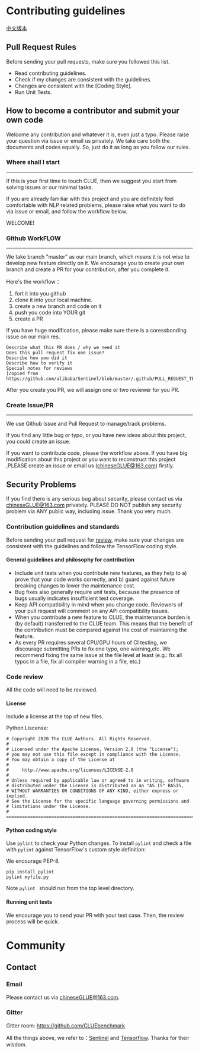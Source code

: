 # Contributing guidelines

[中文版本](https://github.com/CLUEbenchmark/CLUE/tree/master/CONTRIBUTING_ZH.md)

## Pull Request Rules

Before sending your pull requests, make sure you followed this list.

- Read contributing guidelines.
- Check if my changes are consistent with the guidelines.
- Changes are consistent with the [Coding Style].
- Run Unit Tests.

## How to become a contributor and submit your own code

Welcome any contribution and whatever it is, even just a typo. Please raise your question via issue or email us privately. We take care both the documents and codes equally. So, just do it as long as you follow our rules.

### Where shall I start

----

If this is your first time to touch CLUE, then we suggest you start from solving issues or our minimal tasks. 

If you are already familiar with this project and you are definitely feel comfortable with NLP related problems, please raise what you want to do via issue or email, and follow the workflow below. 

WELCOME!

### **Github WorkFLOW**

---
We take branch "master" as our main branch, which means it is not wise to develop new feature directly on it. We encourage you to create your own branch and create a PR for your contribution, after you complete it.

Here's the workflow：

1. fort it into you github
2. clone it into your local machine. 
3. create a new branch and code on it
4. push you code into YOUR git
5. create a PR

If you have huge modification, please make sure there is a coressbonding issue on our main res.


```
Describe what this PR does / why we need it
Does this pull request fix one issue?
Describe how you did it
Describe how to verify it
Special notes for reviews 
[copied from https://github.com/alibaba/Sentinel/blob/master/.github/PULL_REQUEST_TEMPLATE.md]
```
After you create you PR, we will assign one or two reviewer for you PR.


### Create Issue/PR

---
We use Github Issue and Pull Request to manage/track problems.

If you find any little bug or typo, or you have new ideas about this project, you could create an issue. 

If you want to contribute code, please the workflow above. If you have big modification about this project or you want to reconstruct this project ,PLEASE create an issue or email us (chineseGLUE@163.com) firstly.


## Security Problems

If you find there is any serious bug about security, please contact us via chineseGLUE@163.com privately. PLEASE DO NOT publish any security problem via ANY public way, including issue. Thank you very much.

### Contribution guidelines and standards

Before sending your pull request for [review](https://github.com/tensorflow/tensorflow/pulls), make sure your changes are consistent with the guidelines and follow the TensorFlow coding style.

#### General guidelines and philosophy for contribution

- Include unit tests when you contribute new features, as they help to a) prove that your code works correctly, and b) guard against future breaking changes to lower the maintenance cost.
- Bug fixes also generally require unit tests, because the presence of bugs usually indicates insufficient test coverage.
- Keep API compatibility in mind when you change code. Reviewers of your pull request will comment on any API compatibility issues.
- When you contribute a new feature to CLUE, the maintenance burden is (by default) transferred to the CLUE team. This means that the benefit of the contribution must be compared against the cost of maintaining the feature.
- As every PR requires several CPU/GPU hours of CI testing, we discourage submitting PRs to fix one typo, one warning,etc. We recommend fixing the same issue at the file level at least (e.g.: fix all typos in a file, fix all compiler warning in a file, etc.)

### Code review

All the code will need to be reviewed.

#### License

Include a license at the top of new files.

Python Liscense:

```
# Copyright 2020 The CLUE Authors. All Rights Reserved.
#
# Licensed under the Apache License, Version 2.0 (the "License");
# you may not use this file except in compliance with the License.
# You may obtain a copy of the License at
#
#     http://www.apache.org/licenses/LICENSE-2.0
#
# Unless required by applicable law or agreed to in writing, software
# distributed under the License is distributed on an "AS IS" BASIS,
# WITHOUT WARRANTIES OR CONDITIONS OF ANY KIND, either express or implied.
# See the License for the specific language governing permissions and
# limitations under the License.
# =============================================================================
```

#### Python coding style

Use `pylint` to check your Python changes. To install `pylint` and check a file with `pylint` against TensorFlow's custom style definition:

We encourage PEP-8.

```
pip install pylint
pylint myfile.py
```

Note `pylint ` should run from the top level directory.

#### Running unit tests

We encourage you to send your PR with your test case. Then, the review process will be quick.

# Community

## Contact

### Email

Please contact us via [chineseGLUE@163.com](mailto:chineseGLUE@163.com).

### Gitter

Gitter room: https://github.com/CLUEbenchmark



All the things above, we refer to：[Sentinel]([https://github.com/alibaba/Sentinel/wiki/%E5%BC%80%E6%BA%90%E8%B4%A1%E7%8C%AE%E6%8C%87%E5%8D%97](https://github.com/alibaba/Sentinel/wiki/开源贡献指南)) and [Tensorflow](https://github.com/tensorflow/tensorflow/blob/master/CONTRIBUTING.md). Thanks for their wisdom.